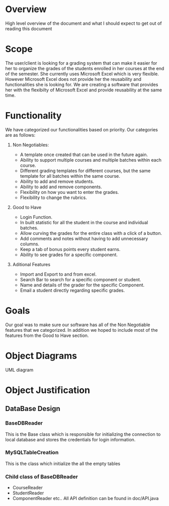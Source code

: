 # Overview
  High level overview of the document and what I should expect to get out of reading this document

# Scope
  The user/client is looking for a grading system that can make it easier for her to organize the grades of the students enrolled in her courses at the end of the semester. She currently uses Microsoft Excel which is very flexible. However Microsoft Excel does not provide her the reusability and functionalities she is looking for. We are creating a software that provides her with the flexibilty of Microsoft Excel and provide reusability at the same time.

# Functionality
  We have categorized our functionalities based on priority. Our categories are as follows:
  
  1) Non Negotiables:
      - A template once created that can be used in the future again.
      - Ability to support multiple courses and multiple batches within each course.
      - Different grading templates for different courses, but the same template for all batches within the same course.
      - Ability to add and remove students.
      - Ability to add and remove components.
      - Flexibility on how you want to enter the grades.
      - Flexibility to change the rubrics.
      
   2) Good to Have
      - Login Function.
      - In built statistic for all the student in the course and individual batches.
      - Allow curving the grades for the entire class with a click of a button.
      - Add comments and notes without having to add unnecessary columns.
      - Keep a tab of bonus points every student earns.
      - Ability to see grades for a specific component.
      
   3) Aditional Features
      - Import and Export to and from excel.
      - Search Bar to search for a specific component or student.
      - Name and details of the grader for the specific Component.
      - Email a student directly regarding specific grades.

# Goals
  Our goal was to make sure our software has all of the Non Negotiable features that we categorized. In addition we hoped to include most of the features from the Good to Have section.
  
  
# Object Diagrams
UML diagram

# Object Justification

## DataBase Design 
### BaseDBReader 
This is the Base class which is responsible for initializing the connection to local database and stores the credentials for login information. 

### MySQLTableCreation 
This is the class which initialize the all the empty tables 

### Child class of BaseDBReader 
- CourseReader 
- StudentReader 
- ComponentReader etc.. 
All API definition can be found in doc/API.java


